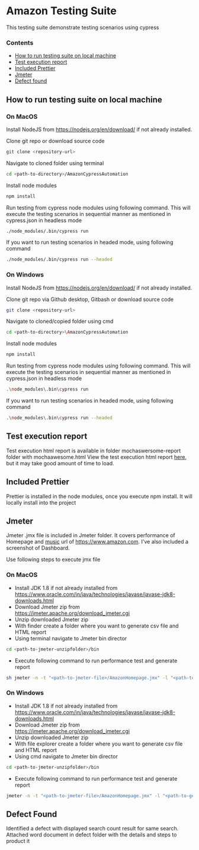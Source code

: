 # Amazon Testing Suite
 
This testing suite demonstrate testing scenarios using cypress
 
### Contents
 
- [How to run testing suite on local machine](#-how-to-run-testing-suite-on-local-machine)
- [Test execution report](#test-execution-report)
- [Included Prettier](#included-prettier)
- [Jmeter](#jmeter)
- [Defect found](#defect-found)
 
## How to run testing suite on local machine
 
### On MacOS
 
Install NodeJS from https://nodejs.org/en/download/ if not already installed.
 
Clone git repo or download source code
 
```bash
git clone <repository-url>
```
 
Navigate to cloned folder using terminal
 
```bash
cd <path-to-directory>/AmazonCypressAutomation
```
 
Install node modules
 
```bash
npm install
```
 
Run testing from cypress node modules using following command. This will execute the testing scenarios in sequential manner as mentioned in cypress.json in headless mode
 
```bash
./node_modules/.bin/cypress run
```
 
If you want to run testing scenarios in headed mode, using following command
 
```bash
./node_modules/.bin/cypress run --headed
```
 
### On Windows
 
Install NodeJS from https://nodejs.org/en/download/ if not already installed.
 
Clone git repo via Github desktop, Gitbash or download source code
 
```bash
git clone <repository-url>
```
 
Navigate to cloned/copied folder using cmd
 
```bash
cd <path-to-directory>\AmazonCypressAutomation
```
 
Install node modules
 
```bash
npm install
```
 
Run testing from cypress node modules using following command. This will execute the testing scenarios in sequential manner as mentioned in cypress.json in headless mode
 
```bash
.\node_modules\.bin\cypress run
```
 
If you want to run testing scenarios in headed mode, using following command
 
```bash
.\node_modules\.bin\cypress run --headed
```

## Test execution report

Test execution html report is available in folder mochaswersome-report folder with mochaawesome.html
View the test execution html report <a href="https://htmlpreview.github.io/?https://github.com/ayushigarg1/AmazonCypressAutomation/blob/main/mochawesome-report/mochawesome.html" targer="_blank">here</a>, but it may take good amount of time to load.

## Included Prettier
 
Prettier is installed in the node modules, once you execute npm install. It will locally install into the project
 
## Jmeter
 
Jmeter .jmx file is included in Jmeter folder. It covers performance of Homepage and <a href="https://www.amazon.com/music" target="_blank">music</a> url of https://www.amazon.com. I've also included a screenshot of Dashboard.
 
Use following steps to execute jmx file
 
### On MacOS
 
- Install JDK 1.8 if not already installed from https://www.oracle.com/in/java/technologies/javase/javase-jdk8-downloads.html
- Download Jmeter zip from https://jmeter.apache.org/download_jmeter.cgi
- Unzip downloaded Jmeter zip
- With finder create a folder where you want to generate csv file and HTML report
- Using terminal navigate to Jmeter bin director
 
```bash
cd <path-to-jmeter-unzipfolder>/bin
```
 
- Execute following command to run performance test and generate report
 
```bash
sh jmeter -n -t "<path-to-jmeter-file>/AmazonHomepage.jmx" -l "<path-to-generate-report>/test1.csv" -e -o "<path-to-generate-html-report>"
```
 
### On Windows
 
- Install JDK 1.8 if not already installed from https://www.oracle.com/in/java/technologies/javase/javase-jdk8-downloads.html
- Download Jmeter zip from https://jmeter.apache.org/download_jmeter.cgi
- Unzip downloaded Jmeter zip
- With file explorer create a folder where you want to generate csv file and HTML report
- Using cmd navigate to Jmeter bin director
 
```bash
cd <path-to-jmeter-unzipfolder>/bin
```
 
- Execute following command to run performance test and generate report
 
```bash
jmeter -n -t "<path-to-jmeter-file>/AmazonHomepage.jmx" -l "<path-to-generate-report>/test1.csv" -e -o "<path-to-generate-html-report>"
```
 
## Defect Found
 
Identified a defect with displayed search count result for same search. Attached word document in defect folder with the details and steps to product it